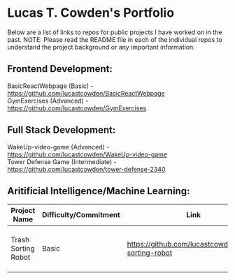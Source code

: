 # Lucas T. Cowden's Portfolio

Below are a list of links to repos for public projects I have worked on in the past.
NOTE: Please read the README file in each of the individual repos to understand the project background or any important information.

## Frontend Development:
BasicReactWebpage (Basic) - https://github.com/lucastcowden/BasicReactWebpage <br />
GymExercises (Advanced) - https://github.com/lucastcowden/GymExercises <br />

## Full Stack Development:
WakeUp-video-game (Advanced) - https://github.com/lucastcowden/WakeUp-video-game <br />
Tower Defense Game (Intermediate) - https://github.com/lucastcowden/tower-defense-2340 <br />

## Aritificial Intelligence/Machine Learning:

| Project Name | Difficulty/Commitment | Link | Tags |
| --- | --- | --- | ---|
| Trash Sorting Robot | Basic | https://github.com/lucastcowden/trash-sorting-robot | Probabilistic AI, Bayes Nets, Markov Chains |
